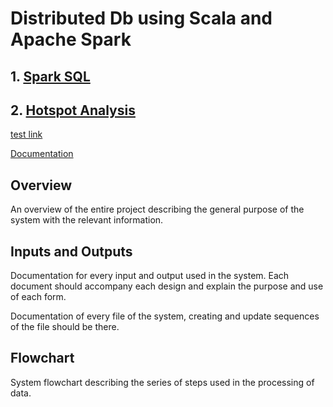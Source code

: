 # Distributed Db using Scala and Apache Spark
## 1. [Spark SQL](https://jwgrogan.github.io/distributeDb-dpas-su20/docs/spark-sql-pdf.pdf)
## 2. [Hotspot Analysis](https://jwgrogan.github.io/distributeDb-dpas-su20/docs/hotspot-analysis-pdf.pdf)

[test link](https://jwgrogan.github.io/distributeDb-dpas-su20/test.md)

[Documentation]()

## Overview
An overview of the entire project describing the general purpose of the system with the relevant information.

## Inputs and Outputs
Documentation for every input and output used in the system. Each document should accompany each design and explain the purpose and use of each form.


Documentation of every file of the system, creating and update sequences of the file should be there.

## Flowchart
System flowchart describing the series of steps used in the processing of data.

